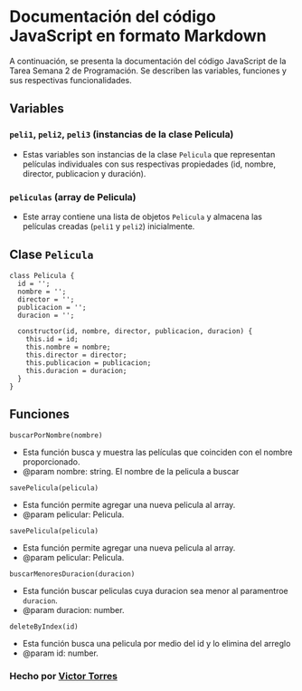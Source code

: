 # Documentación del código JavaScript en formato Markdown

A continuación, se presenta la documentación del código JavaScript de la Tarea Semana 2 de Programación. Se describen las variables, funciones y sus respectivas funcionalidades.

## Variables

### `peli1`, `peli2`, `peli3` (instancias de la clase Pelicula)
- Estas variables son instancias de la clase `Pelicula` que representan películas individuales con sus respectivas propiedades (id, nombre, director, publicacion y duración).

### `peliculas` (array de Pelicula)
- Este array contiene una lista de objetos `Pelicula` y almacena las películas creadas (`peli1` y `peli2`) inicialmente.

## Clase `Pelicula`

```
class Pelicula {
  id = '';
  nombre = '';
  director = '';
  publicacion = '';
  duracion = '';

  constructor(id, nombre, director, publicacion, duracion) {
    this.id = id;
    this.nombre = nombre;
    this.director = director;
    this.publicacion = publicacion;
    this.duracion = duracion;
  }
}
```

## Funciones

`buscarPorNombre(nombre)`
- Esta función busca y muestra las películas que coinciden con el nombre proporcionado.
- @param nombre: string. El nombre de la pelicula a buscar


`savePelicula(pelicula)`
- Esta función permite agregar una nueva pelicula al array.
- @param pelicular: Pelicula.

`savePelicula(pelicula)`
- Esta función permite agregar una nueva pelicula al array.
- @param pelicular: Pelicula.

`buscarMenoresDuracion(duracion)`
- Esta función buscar peliculas cuya duracion sea menor al paramentroe `duracion`.
- @param duracion: number.

`deleteByIndex(id)`
- Esta función busca una pelicula por medio del id y lo elimina del arreglo
- @param id: number.


### Hecho por [Victor Torres](https://github.com/vspeed21)
